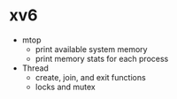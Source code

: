 # xv6
- mtop 
  - print available system memory
  - print memory stats for each process
- Thread
  - create, join, and exit functions
  - locks and mutex

